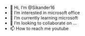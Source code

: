 - 👋 Hi, I’m @Sikander16
- 👀 I’m interested in microsoft office
- 🌱 I’m currently learning microsoft
- 💞️ I’m looking to collaborate on ...
- 📫 How to reach me youtube

<!---
Sikander16/Sikander16 is a ✨ special ✨ repository because its `README.md` (this file) appears on your GitHub profile.
You can click the Preview link to take a look at your changes.
--->
